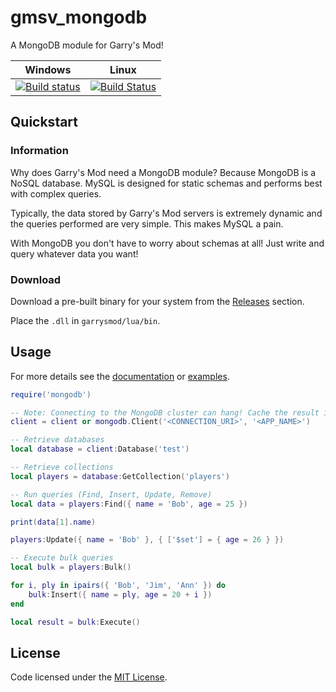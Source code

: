 # gmsv_mongodb

A MongoDB module for Garry's Mod!

| Windows | Linux |
|---------|-------|
| [![Build status](https://ci.appveyor.com/api/projects/status/8ervbutov5w0144n/branch/development?svg=true)](https://ci.appveyor.com/project/dhkatz/gmsv-mongodb/branch/development)| [![Build Status](https://travis-ci.org/dhkatz/gmsv_mongodb.svg?branch=development)](https://travis-ci.org/dhkatz/gmsv_mongodb) |

## Quickstart

### Information

Why does Garry's Mod need a MongoDB module? Because MongoDB is a NoSQL database.
MySQL is designed for static schemas and performs best with complex queries.

Typically, the data stored by Garry's Mod servers is extremely dynamic 
and the queries performed are very simple. This makes MySQL a pain.

With MongoDB you don't have to worry about schemas at all! Just write
and query whatever data you want!

### Download

Download a pre-built binary for your system from the [Releases](https://github.com/dhkatz/gmsv_mongodb/releases) section.

Place the `.dll` in `garrysmod/lua/bin`.

## Usage

For more details see the [documentation](docs/README.md) or [examples](examples).

```lua
require('mongodb')

-- Note: Connecting to the MongoDB cluster can hang! Cache the result in a global!
client = client or mongodb.Client('<CONNECTION_URI>', '<APP_NAME>')

-- Retrieve databases
local database = client:Database('test')

-- Retrieve collections
local players = database:GetCollection('players')

-- Run queries (Find, Insert, Update, Remove)
local data = players:Find({ name = 'Bob', age = 25 })

print(data[1].name)

players:Update({ name = 'Bob' }, { ['$set'] = { age = 26 } })  

-- Execute bulk queries
local bulk = players:Bulk()

for i, ply in ipairs({ 'Bob', 'Jim', 'Ann' }) do
    bulk:Insert({ name = ply, age = 20 + i })
end 

local result = bulk:Execute()
```

## License

Code licensed under the [MIT License](LICENSE).
